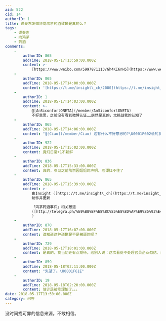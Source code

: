 ```yaml
---
aid: 522
cid: 14
authorID: 1
title: 谭秦东发微博向鸿茅药酒致歉是真的么？
tags:
    - 谭秦东
    - 向鸿茅
    - 药酒
comments:
    -
        authorID: 865
        addTime: 2018-05-17T13:59:00.000Z
        content: >-
            [https://www.weibo.com/5997871113/Gh4KI6nH5](https://www.weibo.com/5997871113/Gh4KI6nH5)
    -
        authorID: 865
        addTime: 2018-05-17T14:00:00.000Z
        content: '[https://t.me/insight\_ch/2000](https://t.me/insight_ch/2000)'
    -
        authorID: 1
        addTime: 2018-05-17T14:03:00.000Z
        content: >-
            @[AnSiconfortONETA](/member/AnSiconfortONETA)
            不好意思，之前没有看到微博认证……居然是真的，太挑战我的认知了
    -
        authorID: 865
        addTime: 2018-05-17T14:06:00.000Z
        content: "@[Ciao](/member/Ciao) 这有什么不好意思的?\U0001F602说的我反而不好意思了. 唉, 魔幻日常."
    -
        authorID: 922
        addTime: 2018-05-17T15:02:00.000Z
        content: 魔幻日常+1不新鲜
    -
        authorID: 836
        addTime: 2018-05-17T15:33:00.000Z
        content: 真的，参见之前陶崇园姐姐的声明，老谭扛不住了
    -
        authorID: 865
        addTime: 2018-05-17T15:39:00.000Z
        content: >-
            由Insight ([https://t.me/insight\_ch](https://t.me/insight_ch) )
            制作并更新  

            「鸿茅药酒事件」相关报道
            ([http://telegra.ph/%E9%B8%BF%E8%8C%85%E8%8D%AF%E9%85%92%E4%BA%8B%E4%BB%B6-04-15](https://telegra.ph/%E9%B8%BF%E8%8C%85%E8%8D%AF%E9%85%92%E4%BA%8B%E4%BB%B6-04-15)
            )
    -
        authorID: 870
        addTime: 2018-05-17T16:07:00.000Z
        content: 谁知道这种道歉是不是被逼的呢？
    -
        authorID: 729
        addTime: 2018-05-17T18:01:00.000Z
        content: 是真的，我当初还有点期待，给别人说：这次看处不处理官员企业勾结。结果这结果把我脸打的生疼。
    -
        authorID: 859
        addTime: 2018-05-18T02:11:00.000Z
        content: "失望了。\U0001F61E"
    -
        authorID: 19
        addTime: 2018-05-18T02:20:00.000Z
        content: 估计是被修理怕了。。。
date: 2018-05-17T13:50:00.000Z
category: 问答
---
```


没时间找可靠的信息来源，不敢相信。
